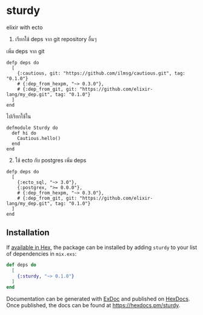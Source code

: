 # sturdy
elixir with ecto

1. เรียกใช้ deps จาก git repository อื่นๆ

เพิ่ม deps จาก git
```
defp deps do
  [
    {:cautious, git: "https://github.com/ilmsg/cautious.git", tag: "0.1.0"}
    # {:dep_from_hexpm, "~> 0.3.0"},
    # {:dep_from_git, git: "https://github.com/elixir-lang/my_dep.git", tag: "0.1.0"}
  ]
end
```

ไปเรียกใช้ใน
```
defmodule Sturdy do
  def hi do
    Cautious.hello()
  end
end
```

2. ใช้ ecto กับ postgres
เพิ่ม deps
```
defp deps do
  [
    {:ecto_sql, "~> 3.0"},
    {:postgrex, ">= 0.0.0"},
    # {:dep_from_hexpm, "~> 0.3.0"},
    # {:dep_from_git, git: "https://github.com/elixir-lang/my_dep.git", tag: "0.1.0"}
  ]
end
```


## Installation

If [available in Hex](https://hex.pm/docs/publish), the package can be installed
by adding `sturdy` to your list of dependencies in `mix.exs`:

```elixir
def deps do
  [
    {:sturdy, "~> 0.1.0"}
  ]
end
```

Documentation can be generated with [ExDoc](https://github.com/elixir-lang/ex_doc)
and published on [HexDocs](https://hexdocs.pm). Once published, the docs can
be found at <https://hexdocs.pm/sturdy>.
